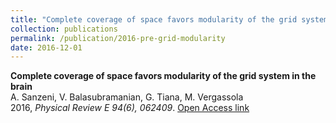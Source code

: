```yaml
---
title: "Complete coverage of space favors modularity of the grid system in the brain"
collection: publications
permalink: /publication/2016-pre-grid-modularity
date: 2016-12-01
---
```


**Complete coverage of space favors modularity of the grid system in the brain**  
A. Sanzeni, V. Balasubramanian, G. Tiana, M. Vergassola  
2016, *Physical Review E 94(6), 062409*. [Open Access link](https://doi.org/10.1103/PhysRevE.94.062409)  
